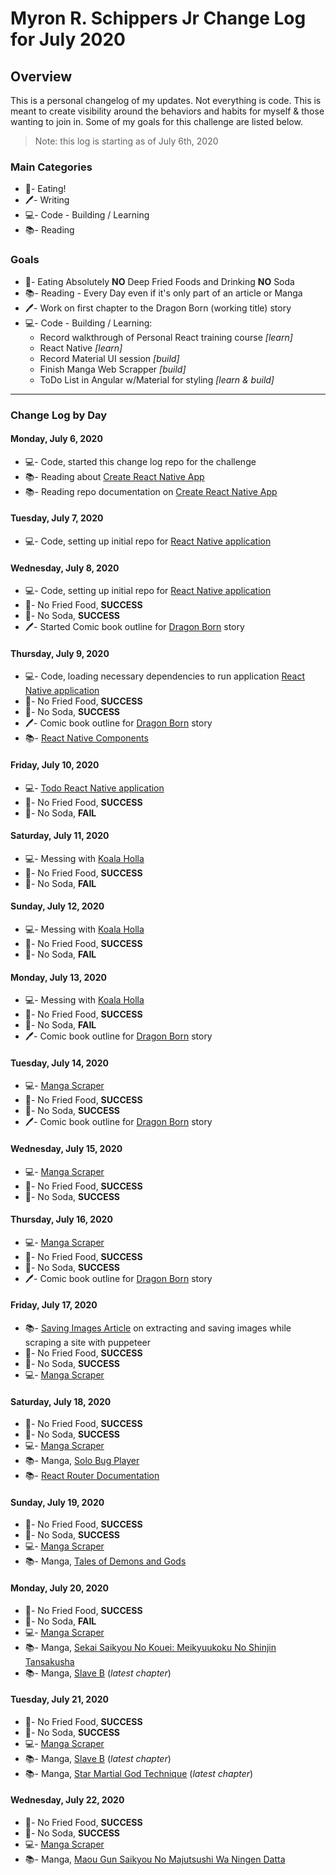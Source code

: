 # Myron R. Schippers Jr Change Log for July 2020

## Overview
This is a personal changelog of my updates. Not everything is code. This is meant to create visibility around the behaviors and habits for myself & those wanting to join in. Some of my goals for this challenge are listed below.

> Note: this log is starting as of July 6th, 2020

### Main Categories
- 🍎- Eating!
- 🖊- Writing
- 💻- Code - Building / Learning
- 📚- Reading

### Goals
- 🍎- Eating Absolutely **NO** Deep Fried Foods and Drinking **NO** Soda
- 📚- Reading - Every Day even if it's only part of an article or Manga
- 🖊- Work on first chapter to the Dragon Born (working title) story
- 💻- Code - Building / Learning:
  - Record walkthrough of Personal React training course *[learn]*
  - React Native *[learn]*
  - Record Material UI session *[build]*
  - Finish Manga Web Scrapper *[build]*
  - ToDo List in Angular w/Material for styling *[learn & build]*

---

### Change Log by Day

#### Monday, July 6, 2020
- 💻- Code, started this change log repo for the challenge
- 📚- Reading about [Create React Native App](https://reactnative.dev/blog/2017/03/13/introducing-create-react-native-app)
- 📚- Reading repo documentation on [Create React Native App](https://github.com/expo/create-react-native-app)

#### Tuesday, July 7, 2020
- 💻- Code, setting up initial repo for [React Native application](https://github.com/myronschippers/todo-native-app)

#### Wednesday, July 8, 2020
- 💻- Code, setting up initial repo for [React Native application](https://github.com/myronschippers/todo-native-app)
- 🍎- No Fried Food, **SUCCESS**
- 🍎- No Soda, **SUCCESS**
- 🖊- Started Comic book outline for [Dragon Born](https://docs.google.com/document/d/1pg2ppQ2P12DnF0DVMgQyhgfD2YStzUblzkLQP41Kjhw/edit?usp=sharing) story

#### Thursday, July 9, 2020
- 💻- Code, loading necessary dependencies to run application [React Native application](https://github.com/myronschippers/todo-native-app)
- 🍎- No Fried Food, **SUCCESS**
- 🍎- No Soda, **SUCCESS**
- 🖊- Comic book outline for [Dragon Born](https://docs.google.com/document/d/1pg2ppQ2P12DnF0DVMgQyhgfD2YStzUblzkLQP41Kjhw/edit?usp=sharing) story
- 📚- [React Native Components](https://reactnative.dev/docs/intro-react-native-components)

#### Friday, July 10, 2020
- 💻- [Todo React Native application](https://github.com/myronschippers/todo-native-app)
- 🍎- No Fried Food, **SUCCESS**
- 🍎- No Soda, **FAIL**

#### Saturday, July 11, 2020
- 💻- Messing with [Koala Holla](https://github.com/myronschippers/koala-holla-jens)
- 🍎- No Fried Food, **SUCCESS**
- 🍎- No Soda, **FAIL**

#### Sunday, July 12, 2020
- 💻- Messing with [Koala Holla](https://github.com/myronschippers/koala-holla-jens)
- 🍎- No Fried Food, **SUCCESS**
- 🍎- No Soda, **FAIL**

#### Monday, July 13, 2020
- 💻- Messing with [Koala Holla](https://github.com/myronschippers/koala-holla-jens)
- 🍎- No Fried Food, **SUCCESS**
- 🍎- No Soda, **FAIL**
- 🖊- Comic book outline for [Dragon Born](https://docs.google.com/document/d/1pg2ppQ2P12DnF0DVMgQyhgfD2YStzUblzkLQP41Kjhw/edit?usp=sharing) story

#### Tuesday, July 14, 2020
- 💻- [Manga Scraper](https://github.com/myronschippers/manga-web-scraper)
- 🍎- No Fried Food, **SUCCESS**
- 🍎- No Soda, **SUCCESS**
- 🖊- Comic book outline for [Dragon Born](https://docs.google.com/document/d/1pg2ppQ2P12DnF0DVMgQyhgfD2YStzUblzkLQP41Kjhw/edit?usp=sharing) story

#### Wednesday, July 15, 2020
- 💻- [Manga Scraper](https://github.com/myronschippers/manga-web-scraper)
- 🍎- No Fried Food, **SUCCESS**
- 🍎- No Soda, **SUCCESS**

#### Thursday, July 16, 2020
- 💻- [Manga Scraper](https://github.com/myronschippers/manga-web-scraper)
- 🍎- No Fried Food, **SUCCESS**
- 🍎- No Soda, **SUCCESS**
- 🖊- Comic book outline for [Dragon Born](https://docs.google.com/document/d/1pg2ppQ2P12DnF0DVMgQyhgfD2YStzUblzkLQP41Kjhw/edit?usp=sharing) story

#### Friday, July 17, 2020
- 📚- [Saving Images Article](https://intoli.com/blog/saving-images/) on extracting and saving images while scraping a site with puppeteer
- 🍎- No Fried Food, **SUCCESS**
- 🍎- No Soda, **SUCCESS**
- 💻- [Manga Scraper](https://github.com/myronschippers/manga-web-scraper)

#### Saturday, July 18, 2020
- 🍎- No Fried Food, **SUCCESS**
- 🍎- No Soda, **SUCCESS**
- 💻- [Manga Scraper](https://github.com/myronschippers/manga-web-scraper)
- 📚- Manga, [Solo Bug Player](https://manganelo.com/manga/ob922808)
- 📚- [React Router Documentation](https://reach.tech/router/)

#### Sunday, July 19, 2020
- 🍎- No Fried Food, **SUCCESS**
- 🍎- No Soda, **SUCCESS**
- 💻- [Manga Scraper](https://github.com/myronschippers/manga-web-scraper)
- 📚- Manga, [Tales of Demons and Gods](https://manganelo.com/manga/hyer5231574354229)

#### Monday, July 20, 2020
- 🍎- No Fried Food, **SUCCESS**
- 🍎- No Soda, **FAIL**
- 💻- [Manga Scraper](https://github.com/myronschippers/manga-web-scraper)
- 📚- Manga, [Sekai Saikyou No Kouei: Meikyuukoku No Shinjin Tansakusha](https://manganelo.com/manga/sekai_saikyou_no_kouei_meikyuukoku_no_shinjin_tansakusha)
- 📚- Manga, [Slave B](https://manganelo.com/manga/vf922819) (*latest chapter*)

#### Tuesday, July 21, 2020
- 🍎- No Fried Food, **SUCCESS**
- 🍎- No Soda, **SUCCESS**
- 💻- [Manga Scraper](https://github.com/myronschippers/manga-web-scraper)
- 📚- Manga, [Slave B](https://manganelo.com/manga/vf922819) (*latest chapter*)
- 📚- Manga, [Star Martial God Technique](https://manganelo.com/manga/dtdc220351567737255) (*latest chapter*)

#### Wednesday, July 22, 2020
- 🍎- No Fried Food, **SUCCESS**
- 🍎- No Soda, **SUCCESS**
- 💻- [Manga Scraper](https://github.com/myronschippers/manga-web-scraper)
- 📚- Manga, [Maou Gun Saikyou No Majutsushi Wa Ningen Datta](https://manganelo.com/manga/cd919912)

